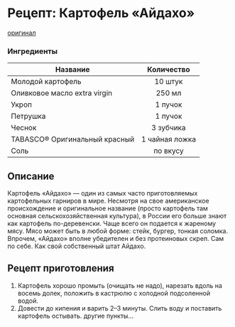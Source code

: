 # Рецепт: Картофель «Айдахо»
[оригинал](https://eda.ru/recepty/osnovnye-blyuda/kartofel-ajdaho-30625)

### Ингредиенты
| Название        	| Количество    |
| -------------   	|:-------------:|
| Молодой картофель  	| 10 штук 			|
| Оливковое масло extra virgin  			| 250 мл 		|
| Укроп		| 1 пучок 		|
| Петрушка            | 1 пучок  |
| Чеснок                               | 3 зубчика  |
| TABASCO® Оригинальный красный        | 1 чайная ложка    |
| Соль                            | по вкусу     |

## Описание
Картофель «Айдахо» — один из самых часто приготовляемых картофельных гарниров в мире. Несмотря на свое американское происхождение и оригинальное название (просто картофель там основная сельскохозяйственная культура), в России его больше знают как картофель по-деревенски. Чаще всего он подается к жареному мясу. Мясо может быть в любой форме: стейк, бургер, тонкая соломка. Впрочем, «Айдахо» вполне убедителен и без протеиновых скреп. Сам по себе. Как свой собственный штат Айдахо.

## Рецепт приготовления
1. Картофель хорошо промыть (очищать не надо), нарезать вдоль на восемь долек, положить в кастрюлю с холодной подсоленной водой.
2. Довести до кипения и варить 2–3 минуты. Слить воду и поставить картофель остывать.
другие пункты...